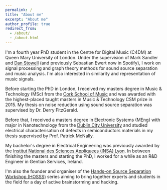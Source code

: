 ```yaml
---
permalink: /
title: "About me"
excerpt: "About me"
author_profile: true
redirect_from:
  - /about/
  - /about.html
---
```


I'm a fourth year PhD student in the Centre for Digital Music (C4DM) at Queen Mary University of London. Under the supervision of Mark Sandler and <a href="http://www.mcld.co.uk">Dan Stowell</a> (and previously Sebastian Ewert now in Spotify), I work on signal processing and graph theory methods for sound source separation and music analysis. I'm also interested in similarity and representation of music signals.

Before starting the PhD in London, I received my masters degree in Music & Technology (MSc) from the <a href="https://csm.cit.ie/">Cork School of Music</a> and was awarded with the highest-placed taught masters in Music & Technology CSM prize in 2015. My thesis on noise reduction using sound source separation was supervised by Dr. Derry FitzGerald.

Before that, I received a masters degree in Electronic Systems (MEng) with major in Nanotechnology from the <a href="https://www.dcu.ie/">Dublin City University</a> and studied electrical characterisation of defects in semiconductors materials in my thesis supervised by Prof. Patrick McNally.

My bachelor's degree in Electrical Engineering was previously awarded by the <a href="https://www.insa-lyon.fr/">Institut National des Sciences Appliquees (INSA) Lyon</a>. In between finishing the masters and starting the PhD, I worked for a while as an R&D Engineer in Gentian Services, Ireland.

I'm also the founder and organiser of the <a href="https://www.brownpapertickets.com/event/4193488"> Hands-on Source Separation Workshop (HOSSS)</a> series aiming to bring together experts and students in the field for a day of active brainstorming and hacking.
